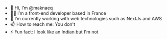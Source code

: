 - 👋 Hi, I’m @maknaeq
- 🧑‍💻 I’m a front-end developer based in France
- 🌱 I’m currently working with web technologies such as NextJs and AWS
- 📫 How to reach me: You don't
- ⚡ Fun fact: I look like an Indian but I'm not

<!---
maknaeq/maknaeq is a ✨ special ✨ repository because its `README.md` (this file) appears on your GitHub profile.
You can click the Preview link to take a look at your changes.
--->
